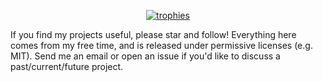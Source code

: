 <p align="center">
  <a href="https://github.com/ryo-ma/github-profile-trophy">
    <img src="https://github-profile-trophy.vercel.app/?username=fkodom&theme=onedark&column=5&row=1&rank=-C,-B,-UNKNOWN" alt="trophies" />
  </a>

  If you find my projects useful, please star and follow!  Everything here comes from my free time, and is released under permissive licenses (e.g. MIT).  Send me an email or open an issue if you'd like to discuss a past/current/future project.
</p>
